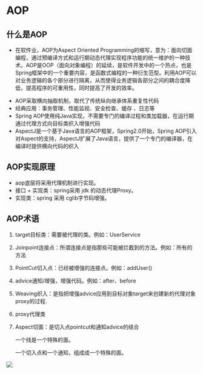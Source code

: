 # AOP

## 什么是AOP

* 在软件业，AOP为Aspect Oriented Programming的缩写，意为：面向切面编程，通过预编译方式和运行期动态代理实现程序功能的统一维护的一种技术。AOP是OOP（面向对象编程）的延续，是软件开发中的一个热点，也是Spring框架中的一个重要内容，是函数式编程的一种衍生范型。利用AOP可以对业务逻辑的各个部分进行隔离，从而使得业务逻辑各部分之间的耦合度降低，提高程序的可重用性，同时提高了开发的效率。

- AOP采取横向抽取机制，取代了传统纵向继承体系重复性代码
- 经典应用：事务管理、性能监视、安全检查、缓存 、日志等
- Spring AOP使用纯Java实现，不需要专门的编译过程和类加载器，在运行期通过代理方式向目标类织入增强代码
- AspectJ是一个基于Java语言的AOP框架，Spring2.0开始，Spring AOP引入对Aspect的支持，AspectJ扩展了Java语言，提供了一个专门的编译器，在编译时提供横向代码的织入

## AOP实现原理

* aop底层将采用代理机制进行实现。
* 接口 + 实现类：spring采用 jdk 的动态代理Proxy。
* 实现类：spring 采用 cglib字节码增强。

## AOP术语

1. target目标类：需要被代理的类。例如：UserService

2. Joinpoint连接点：所谓连接点是指那些可能被拦截到的方法。例如：所有的方法

3.  PointCut切入点：已经被增强的连接点。例如：addUser()

4. advice通知/增强，增强代码。例如：after、before

5. Weaving织入：是指把增强advice应用到目标对象target来创建新的代理对象proxy的过程.

6. proxy代理类

7. Aspect切面：是切入点pointcut和通知advice的结合

   一个线是一个特殊的面。

   一个切入点和一个通知，组成成一个特殊的面。

![](https://cdn.jsdelivr.net/gh/StanLong/Framework/03Spring/doc/02.png)

